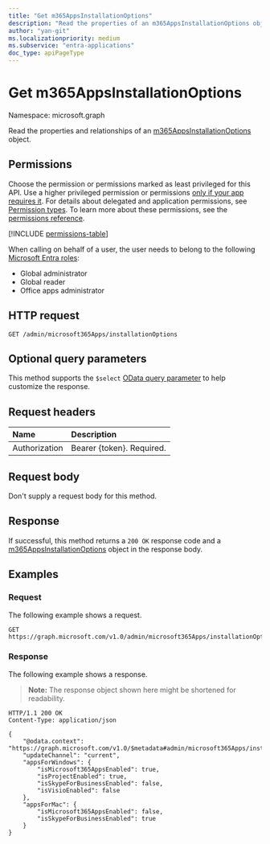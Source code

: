 ```yaml
---
title: "Get m365AppsInstallationOptions"
description: "Read the properties of an m365AppsInstallationOptions object."
author: "yan-git"
ms.localizationpriority: medium
ms.subservice: "entra-applications"
doc_type: apiPageType
---
```


# Get m365AppsInstallationOptions
Namespace: microsoft.graph

Read the properties and relationships of an [m365AppsInstallationOptions](../resources/m365appsInstallationoptions.md) object.

## Permissions
Choose the permission or permissions marked as least privileged for this API. Use a higher privileged permission or permissions [only if your app requires it](/graph/permissions-overview#best-practices-for-using-microsoft-graph-permissions). For details about delegated and application permissions, see [Permission types](/graph/permissions-overview#permission-types). To learn more about these permissions, see the [permissions reference](/graph/permissions-reference).

<!-- { "blockType": "permissions", "name": "m365appsinstallationoptions_get" } -->
[!INCLUDE [permissions-table](../includes/permissions/m365appsinstallationoptions-get-permissions.md)]

When calling on behalf of a user, the user needs to belong to the following [Microsoft Entra roles](/entra/identity/role-based-access-control/permissions-reference?toc=%2Fgraph%2Ftoc.json):
+ Global administrator
+ Global reader
+ Office apps administrator

## HTTP request

<!-- {
  "blockType": "ignored"
}
-->
``` http
GET /admin/microsoft365Apps/installationOptions
```

## Optional query parameters
This method supports the `$select` [OData query parameter](/graph/query-parameters) to help customize the response.

## Request headers
|Name|Description|
|:---|:---|
|Authorization|Bearer {token}. Required.|

## Request body
Don't supply a request body for this method.

## Response

If successful, this method returns a `200 OK` response code and a [m365AppsInstallationOptions](../resources/m365appsInstallationoptions.md) object in the response body.

## Examples

### Request
The following example shows a request.
<!-- {
  "blockType": "request",
  "name": "get_m365AppsInstallationOptions"
}
-->
``` http
GET https://graph.microsoft.com/v1.0/admin/microsoft365Apps/installationOptions
```


### Response
The following example shows a response.
>**Note:** The response object shown here might be shortened for readability.
<!-- {
  "blockType": "response",
  "truncated": true,
  "@odata.type": "microsoft.graph.m365AppsInstallationOptions"
}
-->
``` http
HTTP/1.1 200 OK
Content-Type: application/json

{
    "@odata.context": "https://graph.microsoft.com/v1.0/$metadata#admin/microsoft365Apps/installationOptions/$entity",
    "updateChannel": "current",
    "appsForWindows": {
        "isMicrosoft365AppsEnabled": true,
        "isProjectEnabled": true,
        "isSkypeForBusinessEnabled": false,
        "isVisioEnabled": false
    },
    "appsForMac": {
        "isMicrosoft365AppsEnabled": false,
        "isSkypeForBusinessEnabled": true
    }
}
```
